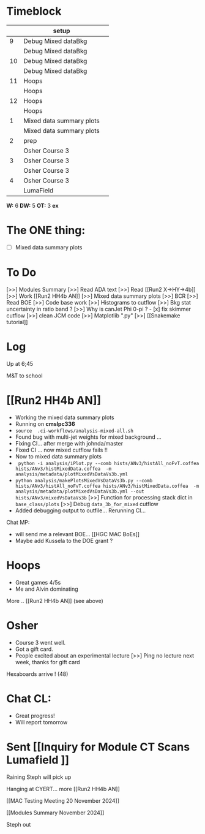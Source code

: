 # Timeblock

|     | setup                    |     |
| --- | ------------------------ | --- |
| 9   | Debug Mixed dataBkg      |     |
|     | Debug Mixed dataBkg      |     |
| 10  | Debug Mixed dataBkg      |     |
|     | Debug Mixed dataBkg      |     |
| 11  | Hoops                    |     |
|     | Hoops                    |     |
| 12  | Hoops                    |     |
|     | Hoops                    |     |
| 1   | Mixed data summary plots |     |
|     | Mixed data summary plots |     |
| 2   | prep                     |     |
|     | Osher Course 3           |     |
| 3   | Osher Course 3           |     |
|     | Osher Course 3           |     |
| 4   | Osher Course 3           |     |
|     | LumaField                |     |

**W:** 6 
**DW:** 5
**OT:** 3
**ex** 

# The ONE thing: 
- [ ] Mixed data summary plots


# To Do
 [>>] Modules Summary
 [>>] Read ADA text
 [>>] Read [[Run2 X->HY->4b]]
 [>>]  Work [[Run2 HH4b AN]]
	  [>>] Mixed data summary plots
 [>>] BCR
	 [>>] Read BOE
 [>>] Code base work
	[>>] Histograms to cutflow
	[>>] Bkg stat uncertainty in ratio band ?
	[>>] Why is canJet Phi 0-pi ?
	- [x] fix skimmer cutflow
	[>>] clean JCM code
	[>>] Matplotlib ".py"
 [>>]  [[Snakemake tutorial]]

# Log

Up at 6;45 

M&T to school


# [[Run2 HH4b AN]]
- Working the mixed data summary plots
- Running on **cmslpc336**
- `source  .ci-workflows/analysis-mixed-all.sh`
- Found bug with multi-jet weights for mixed background ... 
- Fixing CI... after merge with johnda/master
- Fixed CI ... now mixed cutflow fails !! 
- Now to mixed data summary plots
- ` python -i analysis/iPlot.py --comb hists/ANv3/histAll_noFvT.coffea hists/ANv3/histMixedData.coffea  -m analysis/metadata/plotMixedVsDataVs3b.yml`
- `python analysis/makePlotsMixedVsDataVs3b.py --comb hists/ANv3/histAll_noFvT.coffea hists/ANv3/histMixedData.coffea  -m analysis/metadata/plotMixedVsDataVs3b.yml --out hists/ANv3/mixedVsDataVs3b`
 [>>] Function for processing stack dict in `base_class/plots`
 [>>] Debug `data_3b_for_mixed` cutflow
-  Added debugging output to outfile... Rerunning CI...

Chat MP: 
- will send me a relevant BOE... [[HGC MAC BoEs]]
- Maybe add Kussela to the DOE grant ?

# Hoops 
- Great games 4/5s 
- Me and Alvin dominating 

More .. [[Run2 HH4b AN]] (see above)


# Osher 
- Course 3 went well.
- Got a gift card.
- People excited about an experimental lecture
 [>>] Ping no lecture next week, thanks for gift card

Hexaboards arrive ! (48)

# Chat CL: 
 - Great progress! 
 - Will report tomorrow

# Sent [[Inquiry for Module CT Scans Lumafield ]]

Raining Steph will pick up

Hanging at CYERT... more [[Run2 HH4b AN]]


[[MAC Testing Meeting 20 November 2024]]


[[Modules Summary November 2024]]

Steph out
